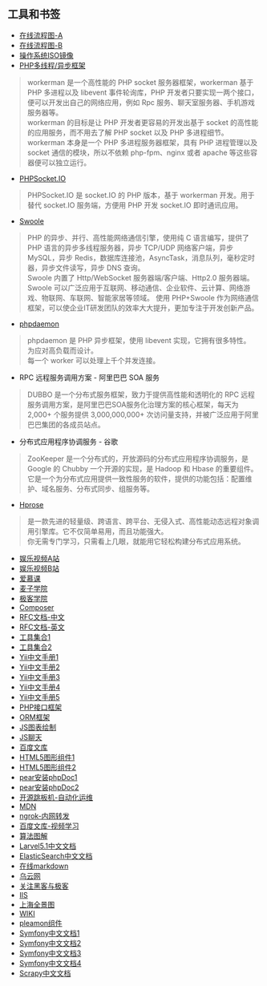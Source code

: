 ﻿## 工具和书签  
  
- [在线流程图-A](https://www.processon.com/diagrams)
- [在线流程图-B](http://jgraph.github.io/mxgraph/javascript/examples/grapheditor/www/index.html])
- [操作系统ISO镜像](http://msdn.itellyou.cn/)
- [PHP多线程/异步框架](http://www.workerman.net/)
> workerman 是一个高性能的 PHP socket 服务器框架，workerman 基于 PHP 多进程以及 libevent 事件轮询库，PHP 开发者只要实现一两个接口，便可以开发出自己的网络应用，例如 Rpc 服务、聊天室服务器、手机游戏服务器等。  
    workerman 的目标是让 PHP 开发者更容易的开发出基于 socket 的高性能的应用服务，而不用去了解 PHP socket 以及 PHP 多进程细节。 workerman 本身是一个 PHP 多进程服务器框架，具有 PHP 进程管理以及 socket 通信的模块，所以不依赖 php-fpm、nginx 或者 apache 等这些容器便可以独立运行。  
  
- [PHPSocket.IO](https://github.com/walkor/phpsocket.io#phpsocketio)
> PHPSocket.IO 是 socket.IO 的 PHP 版本，基于 workerman 开发。用于替代 socket.IO 服务端，方便用 PHP 开发 socket.IO 即时通讯应用。  
  
- [Swoole](http://www.swoole.com/)
> PHP 的异步、并行、高性能网络通信引擎，使用纯 C 语言编写，提供了 PHP 语言的异步多线程服务器，异步 TCP/UDP 网络客户端，异步 MySQL，异步 Redis，数据库连接池，AsyncTask，消息队列，毫秒定时器，异步文件读写，异步 DNS 查询。  
Swoole 内置了 Http/WebSocket 服务器端/客户端、Http2.0 服务器端。  
Swoole 可以广泛应用于互联网、移动通信、企业软件、云计算、网络游戏、物联网、车联网、智能家居等领域。 使用 PHP+Swoole 作为网络通信框架，可以使企业IT研发团队的效率大大提升，更加专注于开发创新产品。  
  
- [phpdaemon](https://daemon.io/)
> phpdaemon 是 PHP 异步框架，使用 libevent 实现，它拥有很多特性。  
为应对高负载而设计。  
每一个 worker 可以处理上千个并发连接。  
  
- RPC 远程服务调用方案 - 阿里巴巴 SOA 服务  
> DUBBO 是一个分布式服务框架，致力于提供高性能和透明化的 RPC 远程服务调用方案，是阿里巴巴SOA服务化治理方案的核心框架，每天为 2,000+ 个服务提供 3,000,000,000+ 次访问量支持，并被广泛应用于阿里巴巴集团的各成员站点。  
  
- 分布式应用程序协调服务 - 谷歌
> ZooKeeper 是一个分布式的，开放源码的分布式应用程序协调服务，是 Google 的 Chubby 一个开源的实现，是 Hadoop 和 Hbase 的重要组件。它是一个为分布式应用提供一致性服务的软件，提供的功能包括：配置维护、域名服务、分布式同步、组服务等。  
  
- [Hprose](http://www.hprose.com/)
> 是一款先进的轻量级、跨语言、跨平台、无侵入式、高性能动态远程对象调用引擎库。它不仅简单易用，而且功能强大。  
你无需专门学习，只需看上几眼，就能用它轻松构建分布式应用系统。  
  
- [娱乐视频A站](http://www.acfun.tv/a/aa4955809)
- [娱乐视频B站](http://www.bilibili.com/)
- [爱慕课](http://www.imooc.com/)
- [麦子学院](http://www.maiziedu.com/)
- [极客学院](http://www.jikexueyuan.com/)
- [Composer](http://www.phpcomposer.com/)
- [RFC文档-中文](http://man.chinaunix.net/develop/rfc/default.htm) 
- [RFC文档-英文](http://www.ietf.org/rfc/)  
- [工具集合1](http://tool.oschina.net/)  
- [工具集合2](http://tool.lu/)  
- [Yii中文手册1](http://www.php100.com/manual/yii/)  
- [Yii中文手册2](http://yii2.techbrood.com/)  
- [Yii中文手册3](http://www.digpage.com/preface.html)  
- [Yii中文手册4](http://www.yiichina.com/doc/guide/2.0/intro-yii)  
- [Yii中文手册5](http://www.yiifans.com/yii2/guide/intro-yii.html) 
- [PHP接口框架](http://www.phalapi.net/)  
- [ORM框架](http://www.notorm.com/)  
- [JS图表绘制](http://www.bootcss.com/p/chart.js/)  
- [JS聊天](http://chatjs.net/)  
- [百度文库](http://wenku.baidu.com/course/list/5)  
- [HTML5图形组件1](http://demo.qunee.com/)  
- [HTML5图形组件2](http://jointjs.com/demos)  
- [pear安装phpDoc1](https://pear.phpdoc.org/)  
- [pear安装phpDoc2](https://www.phpdoc.org/)  
- [开源跳板机-自动化运维](http://www.jumpserver.org/)
- [MDN](https://developer.mozilla.org/en-US/) 
- [ngrok-内网转发](http://www.ngrok.cn/)
- [百度文库-视频学习](http://wenku.baidu.com/course/list/5)
- [算法图解](https://visualgo.net/)
- [Larvel5.1中文文档](http://laravelacademy.org/laravel-docs-5_1)
- [ElasticSearch中文文档](http://es.xiaoleilu.com/)
- [在线markdown](https://www.zybuluo.com/mdeditor)
- [乌云网](http://drops.wooyun.org/)
- [关注黑客与极客](http://www.freebuf.com/)
- [IIS](http://www.ishadowsocks.info/)
- [上海全景图](http://www.bigpixel.cn/)
- [WIKI](http://wiki.pleamon.com/index.php?title=Symfony)
- [pleamon组件](https://git.pleamon.com/explore)
- [Symfony中文文档1](http://symfony.cn/docs/)
- [Symfony中文文档2](http://symfony.newlifeclan.com/)
- [Symfony中文文档3](http://docs.symfony.cn/en/latest/)
- [Symfony中文文档4](http://www.phperz.com/special/71.html)
- [Scrapy中文文档](http://scrapy-chs.readthedocs.io/zh_CN/0.24/intro/tutorial.html)
